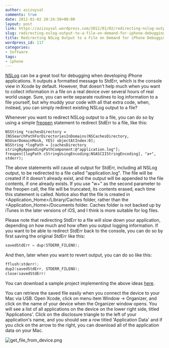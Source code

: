 ```yaml
---
author: azizuysal
comments: true
date: 2011-01-02 20:24:58+00:00
layout: post
link: https://azizuysal.wordpress.com/2011/01/02/redirecting-nslog-output-to-a-file-on-demand-for-iphone-debugging/
slug: redirecting-nslog-output-to-a-file-on-demand-for-iphone-debugging
title: Redirecting NSLog Output to a File on Demand for iPhone Debugging
wordpress_id: 117
categories:
- Software
tags:
- iphone
---
```


[NSLog](http://www.cocoadev.com/index.pl?NSLog) can be a great tool for debugging when developing iPhone applications. It outputs a formatted message to StdErr, which is the console view in Xcode by default. However, that doesn't help much when you want to collect information in a file on a real device over several hours of real world usage. Sure, you can write separate routines to log information to a file yourself, but why muddy your code with all that extra code, when, instead, you can simply redirect existing NSLog output to a file?




Whenever you want to redirect NSLog output to a file, you can do so by using a simple [freopen](http://www.cplusplus.com/reference/clibrary/cstdio/freopen/) statement to redirect StdErr to a file, like this:




```objc
NSString *cachesDirectory = [NSSearchPathForDirectoriesInDomains(NSCachesDirectory, NSUserDomainMask, YES) objectAtIndex:0];
NSString *logPath = [cachesDirectory stringByAppendingPathComponent:@"application.log"];
freopen([logPath cStringUsingEncoding:NSASCIIStringEncoding], "a+", stderr);
```




The above statements will cause all output for StdErr, including all NSLog output, to be redirected to a file called "application.log". The file will be created if it doesn't already exist, and the output will be appended to the file contents, if one already exists. If you use "w+" as the second parameter to the freopen call, the file will be truncated, its contents erased, each time this statement is called. Notice also that the file is created in <Application_Home>/Library/Caches folder, rather than the <Application_Home>/Documents folder. Caches folder is not backed up by iTunes in the later versions of iOS, and I think is more suitable for log files.




Please note that redirecting StdErr to a file will slow down your application, depending on how much and how often you output logging information. If you want to be able to redirect StdErr back to the console, you can do so by first saving the original StdErr like this:




```c
savedStdErr = dup(STDERR_FILENO);
```




And then, later when you want to revert output, you can do so like this:




```c
fflush(stderr);
dup2(savedStdErr, STDERR_FILENO);
close(savedStdErr)
```




You can download a sample project implementing the above ideas [here](http://www.box.net/shared/doylr5y2bz).




You can retrieve the saved file easily when you connect the device to your Mac via USB. Open Xcode, click on menu item Window -> Organizer, and click on the name of your device when the Organizer window opens. You will see a list of all applications on the device on the lower right side, titled 'Applications'. Click on the disclosure triangle to the left of your application's name, and you should see a row titled 'Application Data' and if you click on the arrow to the right, you can download all of the application data on your Mac.




![get_file_from_device.png](http://azizuysal.files.wordpress.com/2011/01/get_file_from_device.png)



